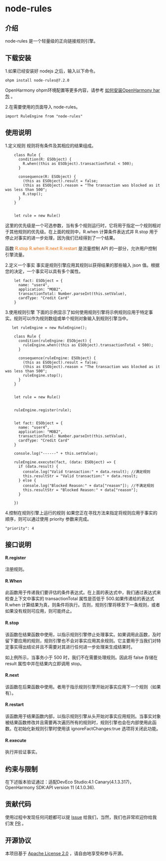 # node-rules

## 介绍

node-rules 是一个轻量级的正向链接规则引擎。

## 下载安装

1.如果已经安装好 nodejs 之后，输入以下命令。

```
ohpm install node-rules@7.2.0
```

OpenHarmony
ohpm环境配置等更多内容，请参考 [如何安装OpenHarmony har包](https://gitee.com/openharmony-tpc/docs/blob/master/OpenHarmony_har_usage.md) 。

2.在需要使用的页面导入 node-rules。

```
import RuleEngine from "node-rules"
```

## 使用说明

1.定义规则
规则将有条件及其相应的结果组成。

```
    class Rule {
      condition(R: ESObject) {
        R.when((this as ESObject).transactionTotal < 500);
      }

      consequence(R: ESObject) {
        (this as ESObject).result = false;
        (this as ESObject).reason = "The transaction was blocked as it was less than 500";
        R.stop();
      }
    }


    let rule = new Rule()
```

这里的优先级是一个可选参数，当有多个规则运行时，它将用于指定一个规则相对于其他规则的优先级。在上面的规则中，R.when 计算条件表达式并
R.stop 用于停止对事实的进一步处理，因为我们已经得到了一个结果。

函数 <span style="color:#ff6700">R.stop</span> <span style="color:#ff6700">R.when</span> <span style="color:#ff6700">
R.next</span> <span style="color:#ff6700">R.restart</span> 是流量控制 API 的一部分，允许用户控制引擎流量。

2.定义一个事实
事实是规则引擎应用其规则以获得结果的那些输入 json 值。根据您的决定，一个事实可以具有多个属性。

```
    let fact: ESObject = {
      name: "user4",
      application: "MOB2",
      transactionTotal: Number.parseInt(this.setValue),
      cardType: "Credit Card"
    }
```

3.使用规则引擎
下面的示例显示了如何使用规则引擎将示例规则应用于特定事实。规则可以作为规则数组或单个规则对象输入到规则引擎当中。

```
   let ruleEngine = new RuleEngine();

    class Rule {
      condition(ruleEngine: ESObject) {
        ruleEngine.when((this as ESObject).transactionTotal < 500);
      }

      consequence(ruleEngine: ESObject) {
        (this as ESObject).result = false;
        (this as ESObject).reason = "The transaction was blocked as it was less than 500";
        ruleEngine.stop();
      }
    }


    let rule = new Rule()


    ruleEngine.register(rule);


    let fact: ESObject = {
      name: "user4",
      application: "MOB2",
      transactionTotal: Number.parseInt(this.setValue),
      cardType: "Credit Card"
    }

    console.log("------" + this.setValue);

    ruleEngine.execute(fact, (data: ESObject) => {
      if (data.result) {
        console.log("Valid transaction:" + data.result); //满足规则
        this.resultStr = "Valid transaction:" + data.result;
      } else {
        console.log("Blocked Reason:" + data["reason"]); //不满足规则
        this.resultStr = "Blocked Reason:" + data["reason"];
      }

    })
```

4.控制在规则引擎上运行的规则
如果您正在寻找方法来指定将规则应用于事实的顺序，则可以通过使用 priority 参数来完成。

```
"priority": 4
```

## 接口说明

#### R.register

注册规则。

#### R.When

此函数用于传递我们要评估的条件表达式。在上面的表达式中，我们通过表达式来检查上下文中事实的 transactionTotal 属性是否低于
500.如果传递给的表达式 R.when 计算结果为真，则条件将执行。否则，规则引擎将移至下一条规则，或者如果没有规则可应用，则可能终止。

#### R.stop

该函数在结果函数中使用，以指示规则引擎停止处理事实。如果调用此函数，及时留下要应用的规则，规则引擎也不会对事实应用其余规则。它主要用于当我们对特定事实得出结论并且不需要对其进行任何进一步处理来生成结果时。

如上例所示，当事务小于 500 时，我们不在需要处理规则。因此将 false 存储在 result 属性中并在结果内立即调用 stop。

#### R.next

该函数在后果函数中使用。者用于指示规则引擎开始对事实应用下一个规则（如果有）。

#### R.restart

该函数用于结果函数内部，以指示规则引擎从头开始对事实应用规则。当事实对象被结果函数修改并且需要再次遍历所有的规则时，规则引擎也会在内部使用此函数。在初始化新规则引擎时使用该
ignoreFactChanges:true 选项将关闭此功能。

#### R.execute

执行并验证事实。

## 约束与限制

在下述版本验证通过：适配DevEco Studio:4.1 Canary(4.1.3.317)，OpenHarmony SDK:API version 11 (4.1.0.36).

## 贡献代码

使用过程中发现任何问题都可以提 [Issue](https://gitee.com/openharmony-tpc/openharmony_tpc_samples/issues)
给我们，当然，我们也非常欢迎你给我们发 [PR](https://gitee.com/openharmony-tpc/openharmony_tpc_samples/pulls) 。

## 开源协议

本项目基于 [Apache License 2.0](https://gitee.com/openharmony-tpc/openharmony_tpc_samples/blob/master/nodeRulesDemo/LICENSE)
，请自由地享受和参与开源。
